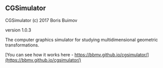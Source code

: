 ## CGSimulator
CGSimulator (c) 2017 Boris Buimov

version 1.0.3

The computer graphics simulator for studying multidimensional geometric transformations.

[You can see how it works here - https://bbmv.github.io/cgsimulator/](https://bbmv.github.io/cgsimulator/)
